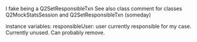 I fake being a Q2SetResponsibleTxn
See also class comment for classes Q2MockStatsSession and Q2SetResponsibleTxn (someday)

instance variables:
responsibleUser: user currently responsible for my case.  Currently unused.  Can probably remove.